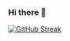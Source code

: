 ### Hi there 👋

<!--
**madhu1111s/madhu1111s** is a ✨ _special_ ✨ repository because its `README.md` (this file) appears on your GitHub profile.

Here are some ideas to get you started:

- 🌱 I’m currently learning DSA with JAVA
- 📫 How to reach me: madhu8088933788s@outlook.com
- ⚡ fact: passionate to learn programming 
-->
[![GitHub Streak](https://github-readme-streak-stats.herokuapp.com?user=madhu1111s&theme=dark&hide_border=true)](https://git.io/streak-stats)


